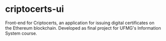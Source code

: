 # criptocerts-ui
Front-end for Criptocerts, an application for issuing digital certificates on the Ethereum blockchain. Developed as final project for UFMG's Information System course.
